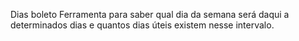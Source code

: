 Dias boleto
Ferramenta para saber qual dia da semana será daqui a determinados dias e quantos dias úteis existem nesse intervalo.
